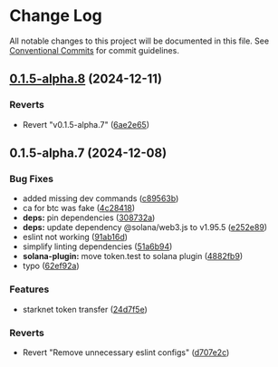 # Change Log

All notable changes to this project will be documented in this file.
See [Conventional Commits](https://conventionalcommits.org) for commit guidelines.

## [0.1.5-alpha.8](https://github.com/okcashpro/okai/compare/v0.1.5-alpha.7...v0.1.5-alpha.8) (2024-12-11)


### Reverts

* Revert "v0.1.5-alpha.7" ([6ae2e65](https://github.com/okcashpro/okai/commit/6ae2e65b31a23c7f2fed9965db8b4384292ef576))





## 0.1.5-alpha.7 (2024-12-08)


### Bug Fixes

* added missing dev commands ([c89563b](https://github.com/okcashpro/okai/commit/c89563bc020f0b21a69599b706534f2edfbdf1cd))
* ca for btc was fake ([4c28418](https://github.com/okcashpro/okai/commit/4c28418da13e65a32fca21532515ec5dc84b46e5))
* **deps:** pin dependencies ([308732a](https://github.com/okcashpro/okai/commit/308732a8906881a0c7a023765bbd4c5590c565e6))
* **deps:** update dependency @solana/web3.js to v1.95.5 ([e252e89](https://github.com/okcashpro/okai/commit/e252e895a34c63113ed4eac99ed49a908babd2c0))
* eslint not working ([91ab16d](https://github.com/okcashpro/okai/commit/91ab16d6cb7361e6785ad5e6f7a617584357f00a))
* simplify linting dependencies ([51a6b94](https://github.com/okcashpro/okai/commit/51a6b94f6764f4951f48b730c5fdf821876c070f))
* **solana-plugin:** move token.test to solana plugin ([4882fb9](https://github.com/okcashpro/okai/commit/4882fb9c743d1d070f552507dd3b9a4bffe7803b))
* typo ([62ef92a](https://github.com/okcashpro/okai/commit/62ef92aade4be9df09dbc597db9363acd57d5997))


### Features

* starknet token transfer ([24d7f5e](https://github.com/okcashpro/okai/commit/24d7f5e8ad2390bfcbd911ac94e67b728c5388f3))


### Reverts

* Revert "Remove unnecessary eslint configs" ([d707e2c](https://github.com/okcashpro/okai/commit/d707e2ce72218202c8703483673e8453134f0e13))

